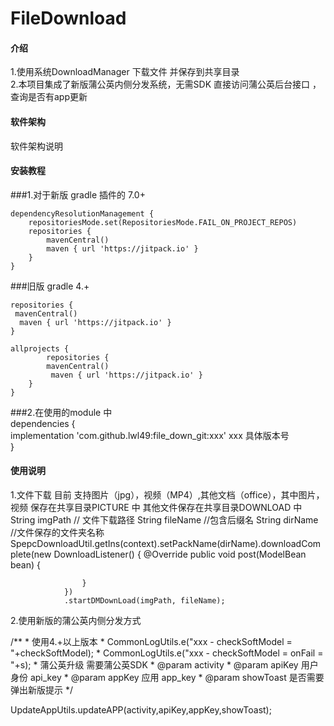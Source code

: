 # FileDownload

#### 介绍
1.使用系统DownloadManager 下载文件 并保存到共享目录<br>
2.本项目集成了新版蒲公英内侧分发系统，无需SDK  直接访问蒲公英后台接口 ，查询是否有app更新<br>
#### 软件架构
软件架构说明


#### 安装教程

###1.对于新版 gradle 插件的 7.0+<br>
	
	dependencyResolutionManagement {
		repositoriesMode.set(RepositoriesMode.FAIL_ON_PROJECT_REPOS)
		repositories {
			mavenCentral()
			maven { url 'https://jitpack.io' }
		}
	}
 
###旧版 gradle 4.+<br>
	
    repositories {
   	 mavenCentral()
  	  maven { url 'https://jitpack.io' }
    }
    
	allprojects {
    		repositories {
  		  	mavenCentral()
  		 	 maven { url 'https://jitpack.io' } 
		}
	}

###2.在使用的module 中<br>
	dependencies {<br>
		implementation 'com.github.lwl49:file_down_git:xxx'  xxx 具体版本号<br>
	}<br>

#### 使用说明
1.文件下载 目前 支持图片（jpg），视频（MP4）,其他文档（office），其中图片，视频 保存在共享目录PICTURE 中  其他文件保存在共享目录DOWNLOAD 中
String imgPath // 文件下载路径
String fileName //包含后缀名
String dirName //文件保存的文件夹名称
SpepcDownloadUtil.getIns(context).setPackName(dirName).downloadComplete(new DownloadListener() {
            @Override
             public void post(ModelBean bean) {

                    }
                })
                .startDMDownLoad(imgPath, fileName);

2.使用新版的蒲公英内侧分发方式

 /**
     * 使用4.+以上版本
     * CommonLogUtils.e("xxx - checkSoftModel = "+checkSoftModel);
     * CommonLogUtils.e("xxx - checkSoftModel = onFail = "+s);
     * 蒲公英升级  需要蒲公英SDK
     * @param activity
     * @param apiKey  用户身份 api_key
     * @param appKey  应用 app_key
     * @param showToast 是否需要弹出新版提示
     */

 UpdateAppUtils.updateAPP(activity,apiKey,appKey,showToast);




